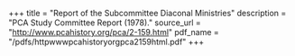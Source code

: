 +++
title = "Report of the Subcommittee Diaconal Ministries"
description = "PCA Study Committee Report (1978)."
source_url = "http://www.pcahistory.org/pca/2-159.html"
pdf_name = "/pdfs/httpwwwpcahistoryorgpca2159html.pdf"
+++
